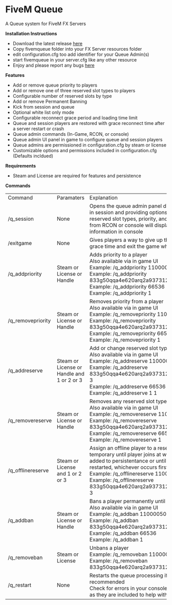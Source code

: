 # FiveM Queue
A Queue system for FiveM FX Servers

<b>Installation Instructions</b>
- Download the latest release <a href="#">here</a>
- Copy fivemqueue folder into your FX Server resources folder
- edit configuration.cfg too add identifier for your Queue Admin(s)
- start fivemqueue in your server.cfg like any other resource
- Enjoy and please report any bugs <a href="https://github.com/anderscripts/FiveM-Queue/issues">here</a>

<b>Features</b>
- Add or remove queue priority to players
- Add or remove one of three reserved slot types to players
- Configurable number of reserved slots by type
- Add or remove Permanent Banning
- Kick from session and queue
- Optional white list only mode
- Configurable reconnect grace period and loading time limit
- Queue and session players are restored with grace reconnect time after a server restart or crash
- Queue admin commands (In-Game, RCON, or console)
- Queue admin UI panel in game to configure queue and session players
- Queue admins are permissioned in configuration.cfg by steam or license
- Customizable options and permissions included in configuration.cfg (Defaults incldued)

<b>Requirements</b>
- Steam and License are required for features and persistence

<b>Commands</b>
<table>
  <tr><td>Command</td><td>Paramaters</td><td>Explanation</td></tr>
  <tr><td>/q_session</td><td>None</td><td>Opens the queue admin panel displaying all players in session and providing options to configure reserved slot types, priority, and kick or ban.  If run from RCON or console will display the session information in console</td></tr>
  <tr><td>/exitgame</td><td>None</td><td>Gives players a way to give up their reconnect grace time and exit the game when finished playing</td></tr>
  <tr><td>/q_addpriority</td><td>Steam or License or Handle</td><td>Adds priority to a player<br>Also available via in game UI<br>Example: /q_addpriority 11000050888sg23<br>Example: /q_addpriority 833g50qqa4e620arq2a937312rt9b5g050d2ew54<br>Example: /q_addpriority 66536<br>Example: /q_addpriority 1</td></tr>
  <tr><td>/q_removepriority</td><td>Steam or License or Handle</td><td>Removes priority from a player<br>Also available via in game UI<br>Example: /q_removepriority 11000050888sg23<br>Example: /q_removepriority 833g50qqa4e620arq2a937312rt9b5g050d2ew54<br>Example: /q_removepriority 66536<br>Example: /q_removepriority 1</td></tr>
  <tr><td>/q_addreserve</td><td>Steam or License or Handle and 1 or 2 or 3</td><td>Add or change reserved slot type<br>Also available via in game UI<br>Example: /q_addreserve 11000050888sg23 1<br>Example: /q_addreserve 833g50qqa4e620arq2a937312rt9b5g050d2ew54 3<br>Example: /q_addreserve 66536 2<br>Example: /q_addreserve 1 1</td></tr>
  <tr><td>/q_removereserve</td><td>Steam or License or Handle</td><td>Removes any reserved slot type<br>Also available via in game UI<br>Example: /q_removereserve 11000050888sg23<br>Example: /q_removereserve 833g50qqa4e620arq2a937312rt9b5g050d2ew54<br>Example: /q_removereserve 66536<br>Example: /q_removereserve 1</td></tr>
  <tr><td>/q_offlinereserve</td><td>Steam or License and 1 or 2 or 3</td><td>Assign an offline player to a reserve type.  This is temporary until player joins at which time they are added to persistentance or until the server is restarted, whichever occurs first<br>Example: /q_offlinereserve 11000050888sg23 1<br>Example: /q_offlinereserve 833g50qqa4e620arq2a937312rt9b5g050d2ew54 3</td></tr> 
  <tr><td>/q_addban</td><td>Steam or License or Handle</td><td>Bans a player permanently until unbanned<br>Also available via in game UI<br>Example: /q_addban 11000050888sg23<br>Example: /q_addban 833g50qqa4e620arq2a937312rt9b5g050d2ew54<br>Example: /q_addban 66536<br>Example: /q_addban 1</td></tr>
  <tr><td>/q_removeban</td><td>Steam or License</td><td>Unbans a player<br>Example: /q_removeban 11000050888sg23<br>Example: /q_removeban 833g50qqa4e620arq2a937312rt9b5g050d2ew54</td></tr>
    <tr><td>/q_restart</td><td>None</td><td>Restarts the queue processing if needed but not recommended<br>Check for errors in your console before using this as they are included to help with debugging</td></tr>
</table>
